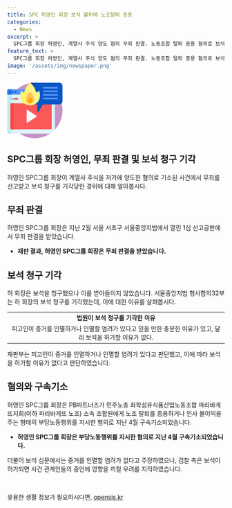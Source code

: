 ```yaml
---
title: SPC 허영인 회장 보석 불허에 노조탈퇴 종용
categories:
  - News
excerpt: >
  SPC그룹 회장 허영인, 계열사 주식 양도 혐의 무죄 판결. 노동조합 탈퇴 종용 혐의로 보석 불허. 법원 증거 인멸 염려 있고 보석 허가 이유 없어. 허 회장은 부당노동행위 혐의로 구속기소됐으며, 보석 심문에서 증거 인멸할 생각 없다 주장. 검찰은 보석 허가시 사건 관계인 증언 우려 언급.
feature_text: >
  SPC그룹 회장 허영인, 계열사 주식 양도 혐의 무죄 판결. 노동조합 탈퇴 종용 혐의로 보석 불허. 법원 증거 인멸 염려 있고 보석 허가 이유 없어. 허 회장은 부당노동행위 혐의로 구속기소됐으며, 보석 심문에서 증거 인멸할 생각 없다 주장. 검찰은 보석 허가시 사건 관계인 증언 우려 언급.
image: '/assets/img/newspaper.png'
---
```


<p><img src="/assets/img/news.png" alt="rentncar 속보" /></p>

<h2>SPC그룹 회장 허영인, 무죄 판결 및 보석 청구 기각</h2>

<p data-ke-size="size16">허영인 SPC그룹 회장이 계열사 주식을 저가에 양도한 혐의로 기소된 사건에서 무죄를 선고받고 보석 청구를 기각당한 경위에 대해 알아봅시다.</p>

<h2 data-ke-size="size26">무죄 판결</h2>

<p data-ke-size="size16">허영인 SPC그룹 회장은 지난 2월 서울 서초구 서울중앙지법에서 열린 1심 선고공판에서 무죄 판결을 받았습니다.</p>

<ul>
  <li><b>재판 결과, 허영인 SPC그룹 회장은 무죄 판결을 받았습니다.</b></li>
</ul>

<h2 data-ke-size="size26">보석 청구 기각</h2>

<p data-ke-size="size16">허 회장은 보석을 청구했으나 이를 받아들이지 않았습니다. 서울중앙지법 형사합의32부는 허 회장의 보석 청구를 기각했는데, 이에 대한 이유를 살펴봅시다.</p>

<table>
  <tr>
    <td style="text-align: center; height: 17px;"><b>법원이 보석 청구를 기각한 이유</b></td>
  </tr>
  <tr>
    <td style="text-align: center; height: 17px;">피고인이 증거를 인멸하거나 인멸할 염려가 있다고 믿을 만한 충분한 이유가 있고, 달리 보석을 허가할 이유가 없다.</td>
  </tr>
</table>

<p data-ke-size="size16">재판부는 피고인이 증거를 인멸하거나 인멸할 염려가 있다고 판단했고, 이에 따라 보석을 허가할 이유가 없다고 판단하였습니다.</p>

<h2 data-ke-size="size26">혐의와 구속기소</h2>

<p data-ke-size="size16">허영인 SPC그룹 회장은 PB파트너즈가 민주노총 화학섬유식품산업노동조합 파리바게뜨지회(이하 파리바게뜨 노조) 소속 조합원에게 노조 탈퇴를 종용하거나 인사 불이익을 주는 형태의 부당노동행위를 지시한 혐의로 지난 4월 구속기소되었습니다.</p>

<ul>
  <li><b>허영인 SPC그룹 회장은 부당노동행위를 지시한 혐의로 지난 4월 구속기소되었습니다.</b></li>
</ul>

<p data-ke-size="size16">더불어 보석 심문에서는 증거를 인멸할 염려가 없다고 주장하였으나, 검찰 측은 보석이 허가되면 사건 관계인들의 증언에 영향을 끼칠 우려를 지적하였습니다.</p>

<p data-ke-size="size16">&nbsp;</p>
유용한 생활 정보가 필요하시다면, <a href="https://opensis.kr" rel="dofollow">opensis.kr</a>



